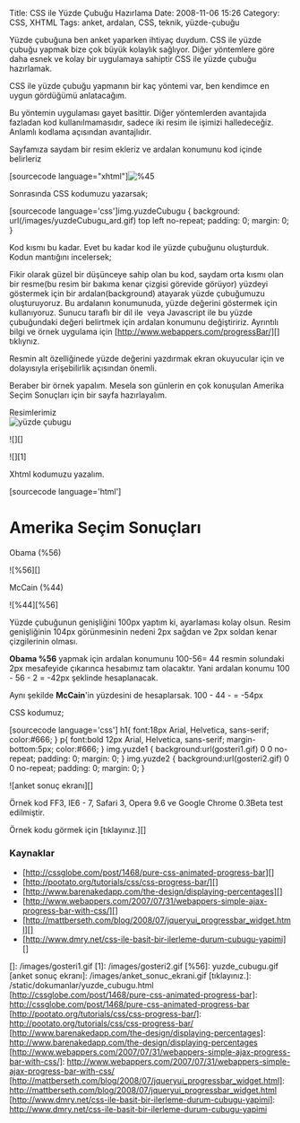 Title: CSS ile Yüzde Çubuğu Hazırlama
Date: 2008-11-06 15:26
Category: CSS, XHTML
Tags: anket, ardalan, CSS, teknik, yüzde-çubuğu

Yüzde çubuğuna ben anket yaparken ihtiyaç duydum. CSS ile yüzde çubuğu
yapmak bize çok büyük kolaylık sağlıyor. Diğer yöntemlere göre daha
esnek ve kolay bir uygulamaya sahiptir CSS ile yüzde çubuğu hazırlamak.

CSS ile yüzde çubuğu yapmanın bir kaç yöntemi var, ben kendimce en uygun
gördüğümü anlatacağım.

Bu yöntemin uygulaması gayet basittir. Diğer yöntemlerden avantajıda
fazladan kod kullanılmamasıdır, sadece iki resim ile işimizi
halledeceğiz. Anlamlı kodlama açısından avantajlıdır.

<!--more-->

Sayfamıza saydam bir resim ekleriz ve ardalan konumunu kod içinde
belirleriz

[sourcecode language="xhtml"]![%45][] 

Sonrasında CSS kodumuzu yazarsak;

[sourcecode language='css']img.yuzdeCubugu { background:
url(/images/yuzdeCubugu_ard.gif) top left no-repeat; padding: 0;
margin: 0; } 

Kod kısmı bu kadar. Evet bu kadar kod ile yüzde çubuğunu oluşturduk.
Kodun mantığını incelersek;

Fikir olarak güzel bir düşünceye sahip olan bu kod, saydam orta kısmı
olan bir resme(bu resim bir bakıma kenar çizgisi görevide görüyor)
yüzdeyi göstermek için bir ardalan(background) atayarak yüzde çubuğumuzu
oluşturuyoruz. Bu ardalanın konumunuda, yüzde değerini göstermek için
kullanıyoruz. Sunucu taraflı bir dil ile  veya Javascript ile bu yüzde
çubuğundaki değeri belirtmek için ardalan konumunu değiştiririz.
Ayrıntılı bilgi ve örnek uygulama için
[http://www.webappers.com/progressBar/][] tıklıynız.

Resmin alt özelliğinede yüzde değerini yazdırmak ekran okuyucular için
ve dolayısıyla erişebilirlik açısından önemli.

Beraber bir örnek yapalım. Mesela son günlerin en çok konuşulan Amerika
Seçim Sonuçları için bir sayfa hazırlayalım.

Resimlerimiz  
![yüzde çubugu][]

![][]

![][1]

Xhtml kodumuzu yazalım.

[sourcecode language='html']

Amerika Seçim Sonuçları
=======================

Obama (%56)

![%56][]

McCain (%44)

![%44][%56] 

Yüzde çubuğunun genişliğini 100px yaptım ki, ayarlaması kolay olsun.
Resim genişliğinin 104px görünmesinin nedeni 2px sağdan ve 2px soldan
kenar çizgilerinin olması.

**Obama %56** yapmak için ardalan konumunu 100-56= 44 resmin solundaki
2px mesafeyide çıkarınca hesabımız tam olacaktır. Yani ardalan konumu
100 - 56 - 2 = -42px şeklinde hesaplanacak.

Aynı şekilde **McCain**'in yüzdesini de hesaplarsak. 100 - 44 - = -54px

CSS kodumuz;

[sourcecode language='css'] h1{ font:18px Arial, Helvetica, sans-serif;
color:#666; } p{ font:bold 12px Arial, Helvetica, sans-serif;
margin-bottom:5px; color:#666; } img.yuzde1 {
background:url(gosteri1.gif) 0 0 no-repeat; padding: 0; margin: 0; }
img.yuzde2 { background:url(gosteri2.gif) 0 0 no-repeat; padding: 0;
margin: 0; } 

![anket sonuç ekranı][]

Örnek kod FF3, IE6 - 7, Safari 3, Opera 9.6 ve Google Chrome 0.3Beta
test edilmiştir.

Örnek kodu görmek için [tıklayınız.][]

### Kaynaklar

-   [http://cssglobe.com/post/1468/pure-css-animated-progress-bar][]
-   [http://pootato.org/tutorials/css/css-progress-bar/][]
-   [http://www.barenakedapp.com/the-design/displaying-percentages][]
-   [http://www.webappers.com/2007/07/31/webappers-simple-ajax-progress-bar-with-css/][]
-   [http://mattberseth.com/blog/2008/07/jqueryui_progressbar_widget.html][]
-   [http://www.dmry.net/css-ile-basit-bir-ilerleme-durum-cubugu-yapimi][]

</p>

  [%45]: /images/yuzde_cubugu.png
  [http://www.webappers.com/progressBar/]: http://www.webappers.com/progressBar/
    "yüzde çubuğu demo"
  [yüzde çubugu]: /images/yuzde_cubugu.gif
  []: /images/gosteri1.gif
  [1]: /images/gosteri2.gif
  [%56]: yuzde_cubugu.gif
  [anket sonuç ekranı]: /images/anket_sonuc_ekrani.gif
  [tıklayınız.]: /static/dokumanlar/yuzde_cubugu.html
  [http://cssglobe.com/post/1468/pure-css-animated-progress-bar]: http://cssglobe.com/post/1468/pure-css-animated-progress-bar
  [http://pootato.org/tutorials/css/css-progress-bar/]: http://pootato.org/tutorials/css/css-progress-bar/
  [http://www.barenakedapp.com/the-design/displaying-percentages]: http://www.barenakedapp.com/the-design/displaying-percentages
  [http://www.webappers.com/2007/07/31/webappers-simple-ajax-progress-bar-with-css/]: http://www.webappers.com/2007/07/31/webappers-simple-ajax-progress-bar-with-css/
  [http://mattberseth.com/blog/2008/07/jqueryui_progressbar_widget.html]: http://mattberseth.com/blog/2008/07/jqueryui_progressbar_widget.html
  [http://www.dmry.net/css-ile-basit-bir-ilerleme-durum-cubugu-yapimi]: http://www.dmry.net/css-ile-basit-bir-ilerleme-durum-cubugu-yapimi
